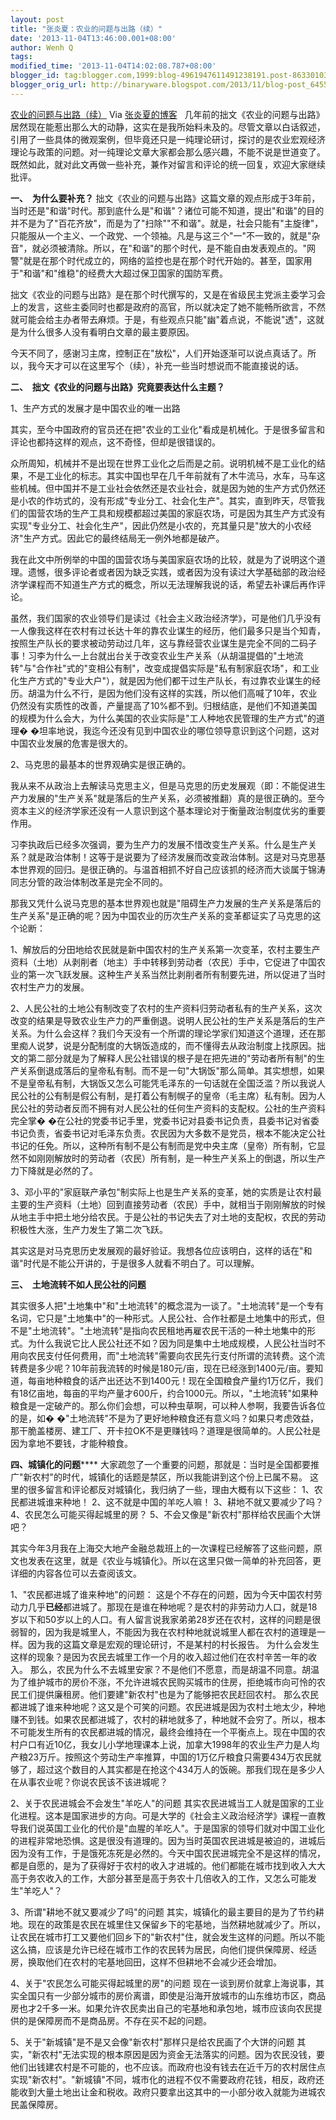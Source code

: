 ```yaml
---
layout: post
title: "张炎夏：农业的问题与出路（续）"
date: '2013-11-04T13:46:00.001+08:00'
author: Wenh Q
tags:
modified_time: '2013-11-04T14:02:08.787+08:00'
blogger_id: tag:blogger.com,1999:blog-4961947611491238191.post-8633010374976441798
blogger_orig_url: http://binaryware.blogspot.com/2013/11/blog-post_6455.html
---
```

[农业的问题与出路（续）](http://zhangyanxiavip.blog.sohu.com/280903768.html)
Via [张炎夏的博客](http://zhangyanxiavip.blog.sohu.com/)
 
几年前的拙文《农业的问题与出路》居然现在能惹出那么大的动静，这实在是我所始料未及的。尽管文章以白话叙述，引用了一些具体的微观案例，但毕竟还只是一纯理论研讨，探讨的是农业宏观经济理论与政策的问题。对一纯理论文章大家都会那么感兴趣，不能不说是世道变了。既然如此，就对此文再做一些补充，兼作对留言和评论的统一回复，欢迎大家继续批评。


**一、  ****为什么要补充？******
拙文《农业的问题与出路》这篇文章的观点形成于3年前，当时还是"和谐"时代。那到底什么是"和谐"？诸位可能不知道，提出"和谐"的目的并不是为了"百花齐放"，而是为了"扫除""不和谐"。就是，社会只能有"主旋律"，只能服从一个主义、一个政党、一个领袖。凡是与这三个"一"不一致的，就是"杂音"，就必须被清除。所以，在"和谐"的那个时代，是不能自由发表观点的。"网警"就是在那个时代成立的，网络的监控也是在那个时代开始的。甚至，国家用于"和谐"和"维稳"的经费大大超过保卫国家的国防军费。

拙文《农业的问题与出路》是在那个时代撰写的，又是在省级民主党派主委学习会上的发言，这些主委同时也都是政府的高官，所以就决定了她不能畅所欲言，不然就可能会给主办者带去麻烦。于是，有些观点只能"幽"着点说，不能说"透"，这就是为什么很多人没有看明白文章的最主要原因。

今天不同了，感谢习主席，控制正在"放松"，人们开始逐渐可以说点真话了。所以，我今天才可以在这里写个（续），补充一些当时想说而不能直接说的话。


**二、  ****拙文《农业的问题与出路》究竟要表达什么主题？******

1、生产方式的发展才是中国农业的唯一出路

其实，至今中国政府的官员还在把"农业的工业化"看成是机械化。于是很多留言和评论也都持这样的观点，这不奇怪，但却是很错误的。

众所周知，机械并不是出现在世界工业化之后而是之前。说明机械不是工业化的结果，不是工业化的标志。其实中国也早在几千年前就有了木牛流马，水车，马车这些机械。但中国并不是工业社会依然还是农业社会，就是因为她的生产方式仍然还是小农的作坊式的，没有形成"专业分工、社会化生产"。其实，直到昨天，尽管我们的国营农场的生产工具和规模都超过美国的家庭农场，可是因为其生产方式没有实现"专业分工、社会化生产"，因此仍然是小农的，充其量只是"放大的小农经济"生产方式。因此它的最终结局无一例外地都是破产。

我在此文中所例举的中国的国营农场与美国家庭农场的比较，就是为了说明这个道理。遗憾，很多评论者或者因为缺乏实践，或者因为没有读过大学基础部的政治经济学课程而不知道生产方式的概念，所以无法理解我说的话，希望去补课后再作评论。

虽然，我们国家的农业领导们是读过《社会主义政治经济学》，可是他们几乎没有一人像我这样在农村有过长达十年的靠农业谋生的经历，他们最多只是当个知青，按照生产队长的要求被动劳动过几年，这与靠经营农业谋生是完全不同的二码子事！习李为什么一上台就出台关于改变农业生产关系（从胡温提倡的"土地流转"与"合作社"式的"变相公有制"，改变成提倡实际是"私有制家庭农场"，和工业化生产方式的"专业大户"），就是因为他们都干过生产队长，有过靠农业谋生的经历。胡温为什么不行，是因为他们没有这样的实践，所以他们高喊了10年，农业仍然没有实质性的改善，产量提高了10%都不到。归根结底，是他们不知道美国的规模为什么会大，为什么美国的农业实际是"工人种地农民管理的生产方式"的道理�
�坦率地说，我迄今还没有见到中国农业的哪位领导意识到这个问题，这对中国农业发展的危害是很大的。

2、马克思的最基本的世界观确实是很正确的。

我从来不从政治上去解读马克思主义，但是马克思的历史发展观（即：不能促进生产力发展的"生产关系"就是落后的生产关系，必须被推翻）真的是很正确的。至今资本主义的经济学家还没有一人意识到这个基本理论对于衡量政治制度优劣的重要作用。

习李执政后已经多次强调，要为生产力的发展不惜改变生产关系。什么是生产关系？就是政治体制！这等于是说要为了经济发展而改变政治体制。这是对马克思基本世界观的回归。是很正确的。与温首相抓不好自己应该抓的经济而大谈属于锦涛同志分管的政治体制改革是完全不同的。

那我又凭什么说马克思的基本世界观也就是"阻碍生产力发展的生产关系是落后的生产关系"是正确的呢？因为中国农业的历次生产关系的变革都证实了马克思的这个论断：

1、解放后的分田地给农民就是新中国农村的生产关系第一次变革，农村主要生产资料（土地）从剥削者（地主）手中转移到劳动者（农民）手中，它促进了中国农业的第一次飞跃发展。这种生产关系当然比剥削者所有制要先进，所以促进了当时农村生产力的发展。

2、人民公社的土地公有制改变了农村的生产资料归劳动者私有的生产关系，这次改变的结果是导致农业生产力的严重倒退。说明人民公社的生产关系是落后的生产关系。为什么会这样？我们今天没有一个所谓的理论学家们知道这个道理，还在那里痴人说梦，说是分配制度的大锅饭造成的，而不懂得去从政治制度上找原因。拙文的第二部分就是为了解释人民公社错误的根子是在把先进的"劳动者所有制"的生产关系倒退成落后的皇帝私有制。而不是一句"大锅饭"那么简单。其实想想，如果不是皇帝私有制，大锅饭又怎么可能凭毛泽东的一句话就在全国泛滥？所以我说人民公社的公有制是假公有制，是打着公有制幌子的皇帝（毛主席）私有制。因为人民公社的劳动者反而不拥有对人民公社的任何生产资料的支配权。公社的生产资料完全掌�
�在公社的党委书记手里，党委书记对县委书记负责，县委书记对省委书记负责，省委书记对毛泽东负责。农民因为大多数不是党员，根本不能决定公社书记的任免。所以，这种所有制不是公有制而是党中央主席（皇帝）所有制，它显然不如刚刚解放时的劳动者（农民）所有制，是一种生产关系上的倒退，所以生产力下降就是必然的了。

3、邓小平的"家庭联产承包"制实际上也是生产关系的变革，她的实质是让农村最主要的生产资料（土地）回到直接劳动者（农民）手中，就相当于刚刚解放的时候从地主手中把土地分给农民。于是公社的书记失去了对土地的支配权，农民的劳动积极性大涨，生产力发生了第二次飞跃。

其实这是对马克思历史发展观的最好验证。我想各位应该明白，这样的话在"和谐"时代是不能公开讲的，于是很多人就看不明白了。可以理解。


**三、  ****土地流转不如人民公社的问题******

其实很多人把"土地集中"和"土地流转"的概念混为一谈了。"土地流转"是一个专有名词，它只是"土地集中"的一种形式。人民公社、合作社都是土地集中的形式，但不是"土地流转"。"土地流转"是指向农民租地再雇农民干活的一种土地集中的形式。为什么我说它比人民公社还不如？因为同是集中土地成规模，人民公社当时不用向农民支付任何费用，而"土地流转"需要向农民先行支付所谓的流转费。这个流转费是多少呢？10年前我流转的时候是180元/亩，现在已经涨到1400元/亩。要知道，每亩地种粮食的话产出还达不到1400元！现在全国粮食产量约1万亿斤，我们有18亿亩地，每亩的平均产量才600斤，约合1000元。所以，"土地流转"如果种粮食是一定破产的。那么你们会想，可以种虫草啊，可以种人参啊，我要告诉各位的是，如�
�"土地流转"不是为了更好地种粮食还有意义吗？如果只考虑效益，那干脆盖楼房、建工厂、开卡拉OK不是更赚钱吗？道理是很简单的。人民公社是因为拿地不要钱，才能种粮食。

**四、城镇化的问题******
大家疏忽了一个重要的问题，那就是：当时是全国都要推广"新农村"的时代，城镇化的话题是禁区，所以我能讲到这个份上已属不易。
这里的很多留言和评论都反对城镇化，我归纳了一些，理由大概有以下这些：
1、农民都进城谁来种地！
2、这不就是中国的羊吃人嘛！
3、耕地不就又要减少了吗？
4、农民怎么可能买得起城里的房？
5、不会又像是"新农村"那样给农民画个大饼吧？

其实今年3月我在上海交大地产金融总裁班上的一次课程已经解答了这些问题，原文也发表在这里，就是《农业与城镇化》。所以在这里只做一简单的补充回答，更详细的内容各位可以去查阅该文。

1、"农民都进城了谁来种地"的问题：
这是个不存在的问题，因为今天中国农村劳动力几乎**已经**都进城了。那现在是谁在种地呢？是农村的非劳动力人口，就是18岁以下和50岁以上的人口。有人留言说我家弟弟28岁还在农村，这样的问题是很弱智的，因为我是城里人，不能因为我在农村种地就说城里人都在农村的道理是一样。因为我的这篇文章是宏观的理论研讨，不是某村的村长报告。
为什么会发生这样的现象？是因为农民去城里工作一个月的收入超过他们在农村辛苦一年的收入。
那么，农民为什么不去城里安家？不是他们不愿意，而是胡温不同意。胡温为了维护城市的房价不涨，不允许进城农民购买城市的住房，拒绝城市向可怜的农民工们提供廉租房。他们要建"新农村"也是为了能够把农民赶回农村。
那么农民都进城了谁来种地呢？这又是个可笑的问题。农民进城是因为农村土地太少，种地赚不到钱。如果农民都进城了，农村的耕地就多了，种地就不会穷了。所以，根本不可能发生所有的农民都进城的情况，最终会维持在一个平衡点上。现在中国的农村户口有近10亿，我女儿小学地理课本上说，加拿大1998年的农业生产力是人均产粮23万斤。按照这个劳动生产率推算，中国的1万亿斤粮食只需要434万农民就够了，超过这个数目的人其实都是在抢这个434万人的饭碗。那我们现在是多少人在从事农业呢？你说农民该不该进城呢？

2、关于农民进城会不会发生"羊吃人"的问题
其实农民进城当工人就是国家的工业化进程。这本是国家进步的方向。可是大学的《社会主义政治经济学》课程一直教导我们说英国工业化的代价是"血腥的羊吃人"。于是国家的领导们就对中国工业化的进程非常地恐惧。这是很没有道理的。因为当时英国农民进城是被迫的，进城后因为没有工作，于是饿死冻死是必然的。今天中国农民进城完全不是这样的情况，都是自愿的，是为了获得好于农村的收入才进城的。他们都能在城市找到收入大大高于务农收入的工作，大部分甚至是高于务农十几倍收入的工作，又怎么可能发生"羊吃人"？

3、所谓"耕地不就又要减少了吗"的问题
其实，城镇化的最主要目的是为了节约耕地。现在的政策是农民在城里住又保留乡下的宅基地，当然耕地就减少了。所以，让农民在城市打工又要他们回乡下的"新农村"住，就会发生这样的问题。所以不能这么搞，应该是允许已经在城市工作的农民转为居民，向他们提供保障房、经适房，换取他们在农村的宅基地回田，这样不但耕地不会减少还会增加。

4、关于"农民怎么可能买得起城里的房"的问题
现在一谈到房价就拿上海说事，其实全国只有一少部分城市的房价离谱，即使是沿海开放城市的山东维坊市区，商品房也才2千多一米。如果允许农民卖出自己的宅基地和承包地，城市应该向农民提供的是保障房而不是商品房。不存在买不起的问题。

5、关于"新城镇"是不是又会像"新农村"那样只是给农民画了个大饼的问题
其实，"新农村"无法实现的根本原因是因为资金无法落实的问题。因为农民没钱，要他们出钱建农村是不可能的，也不应该。而政府也没有钱去在近千万的农村居住点实现"新农村"。"新城镇"不同，城市化的进程不仅不需要政府花钱，相反，政府还能收到大量土地出让金和税收。政府只要拿出这其中的一小部分收入就能为进城农民盖保障房。
